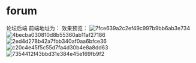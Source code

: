 # forum
论坛后端
前端地址为：
效果预览：
![7fce639a2c2ef49c997b9bb6ab3e734](https://user-images.githubusercontent.com/24819393/164585752-90edf604-bea6-473c-8b8a-b5ed8626c31b.png)
![4becba030810d8b55360ab11af27186](https://user-images.githubusercontent.com/24819393/164585765-fc40a31a-7479-4d97-9af6-609d96f17893.png)
![2ed4d278b42a7fbb340af0aa6bfce36](https://user-images.githubusercontent.com/24819393/164585771-ddc67eeb-085f-4b2a-8c60-a6d6cbcd5423.png)
![c20c4e45f5c55d7fa4d30b4e8a8dd63](https://user-images.githubusercontent.com/24819393/164585775-bce3cc8f-b10b-4495-b3a4-0476b62ced6b.png)
![7354412f43bbd31e384e45e169fb9f2](https://user-images.githubusercontent.com/24819393/164585790-b8ac0cf3-a5e7-4340-ad3f-4e1856689320.png)
